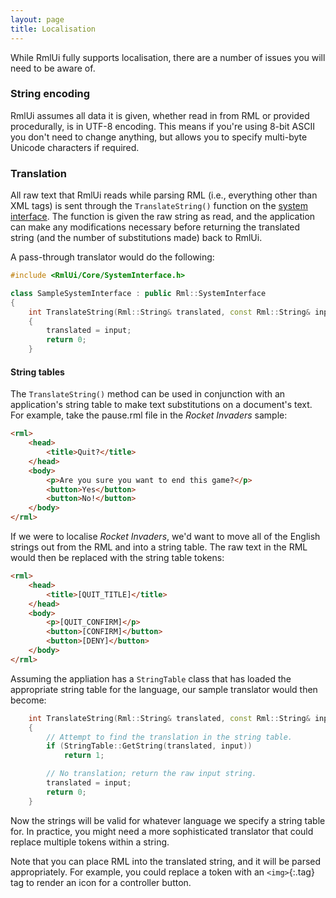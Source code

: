 ```yaml
---
layout: page
title: Localisation
---
```


While RmlUi fully supports localisation, there are a number of issues you will need to be aware of.

### String encoding

RmlUi assumes all data it is given, whether read in from RML or provided procedurally, is in UTF-8 encoding. This means if you're using 8-bit ASCII you don't need to change anything, but allows you to specify multi-byte Unicode characters if required.

### Translation

All raw text that RmlUi reads while parsing RML (i.e., everything other than XML tags) is sent through the `TranslateString()` function on the [system interface](cpp_manual/interfaces/system.html). The function is given the raw string as read, and the application can make any modifications necessary before returning the translated string (and the number of substitutions made) back to RmlUi.

A pass-through translator would do the following:

```cpp
#include <RmlUi/Core/SystemInterface.h>

class SampleSystemInterface : public Rml::SystemInterface
{
	int TranslateString(Rml::String& translated, const Rml::String& input)
	{
		translated = input;
		return 0;
	}
```

#### String tables

The `TranslateString()` method can be used in conjunction with an application's string table to make text substitutions on a document's text. For example, take the pause.rml file in the _Rocket Invaders_ sample:

```html
<rml>
	<head>
		<title>Quit?</title>
	</head>
	<body>
		<p>Are you sure you want to end this game?</p>
		<button>Yes</button>
		<button>No!</button>
	</body>
</rml>
```

If we were to localise _Rocket Invaders_, we'd want to move all of the English strings out from the RML and into a string table. The raw text in the RML would then be replaced with the string table tokens:

```html
<rml>
	<head>
		<title>[QUIT_TITLE]</title>
	</head>
	<body>
		<p>[QUIT_CONFIRM]</p>
		<button>[CONFIRM]</button>
		<button>[DENY]</button>
	</body>
</rml>
```

Assuming the appliation has a `StringTable` class that has loaded the appropriate string table for the language, our sample translator would then become:

```cpp
	int TranslateString(Rml::String& translated, const Rml::String& input)
	{
		// Attempt to find the translation in the string table.
		if (StringTable::GetString(translated, input))
			return 1;

		// No translation; return the raw input string.
		translated = input;
		return 0;
	}
```

Now the strings will be valid for whatever language we specify a string table for. In practice, you might need a more sophisticated translator that could replace multiple tokens within a string.

Note that you can place RML into the translated string, and it will be parsed appropriately. For example, you could replace a token with an `<img>`{:.tag} tag to render an icon for a controller button.
